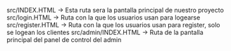 src/INDEX.HTML -> Esta ruta sera la pantalla principal de nuestro proyecto
src/login.HTML -> Ruta con la que los usuarios  usan para logearse
src/register.HTML -> Ruta con la que los usuarios usan para register, solo se logean los clientes
src/admin/INDEX.HTML -> Ruta de la pantalla principal del panel de control del admin